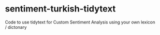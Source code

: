 # sentiment-turkish-tidytext
Code to use tidytext for Custom Sentiment Analysis using your own lexicon / dictonary
